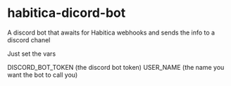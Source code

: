 # habitica-dicord-bot
A discord bot that awaits for Habitica webhooks and sends the info to a discord chanel

Just set the vars

DISCORD_BOT_TOKEN (the discord bot token)
USER_NAME (the name you want the bot to call you)
